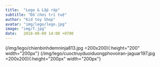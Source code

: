 ```yaml
---
title:  "Lego & Lắp ráp"
subtitle: "Đồ chơi trí tuệ"
author: "Kid toy Shop"
avatar: "img/lego/lego.jpg"
image: "img/f.jpg"
date:   2018-08-09 14:00 +0700
---
```


(/img/lego/chienbinhdemninja813.jpg =200x200){:height="200" width="200px"}
(/img/lego/cuoctruyduoiduongphovoiran-jaguar197.jpg =200x200){:height="200px" width="200px"}
